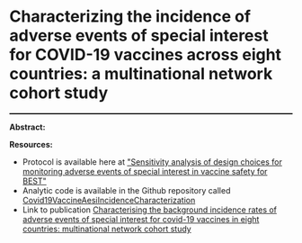 Characterizing the incidence of adverse events of special interest for COVID-19 vaccines across eight countries: a multinational network cohort study
=============
<hr class="w-100" style="border-top: black 1px solid;">

**Abstract:**<br>


**Resources:**<br>
- Protocol is available here at <a href="https://github.com/ohdsi-studies/Covid19VaccineAesiIncidenceCharacterization/raw/master/extras/Vaccine_safety_sensitivity_protocol.pdf" target="_blank">"Sensitivity analysis of design choices for monitoring adverse events of special interest in vaccine safety for BEST"</a>
- Analytic code is available in the Github repository called <a href="https://github.com/ohdsi-studies/Covid19VaccineAesiIncidenceCharacterization" target="_blank">Covid19VaccineAesiIncidenceCharacterization</a>
- Link to publication <a href="https://www.bmj.com/content/373/bmj.n1435" target="_blank">Characterising the background incidence rates of adverse events of special interest for covid-19 vaccines in eight countries: multinational network cohort study</a>


